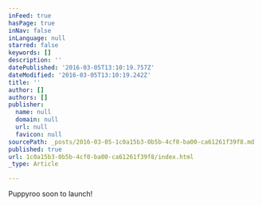 ```yaml
---
inFeed: true
hasPage: true
inNav: false
inLanguage: null
starred: false
keywords: []
description: ''
datePublished: '2016-03-05T13:10:19.757Z'
dateModified: '2016-03-05T13:10:19.242Z'
title: ''
author: []
authors: []
publisher:
  name: null
  domain: null
  url: null
  favicon: null
sourcePath: _posts/2016-03-05-1c0a15b3-0b5b-4cf0-ba00-ca61261f39f8.md
published: true
url: 1c0a15b3-0b5b-4cf0-ba00-ca61261f39f8/index.html
_type: Article

---
```

Puppyroo soon to launch!